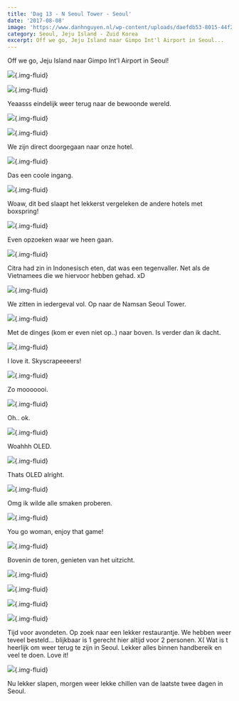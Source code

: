```yaml
---
title: 'Dag 13 - N Seoul Tower - Seoul'
date: '2017-08-08'
image: 'https://www.danhnguyen.nl/wp-content/uploads/daefdb53-8015-44f2-8d74-e7fc6bb562c2.jpg'
category: Seoul, Jeju Island - Zuid Korea
excerpt: Off we go, Jeju Island naar Gimpo Int'l Airport in Seoul...
---
```


Off we go, Jeju Island naar Gimpo Int'l Airport in Seoul!

![](https://www.danhnguyen.nl/wp-content/uploads/daefdb53-8015-44f2-8d74-e7fc6bb562c2-700x393.jpg){.img-fluid}

![](https://www.danhnguyen.nl/wp-content/uploads/1e0d36c6-4c8f-489b-bad3-01f28da6659a-1-700x394.jpg){.img-fluid}

Yeaasss eindelijk weer terug naar de bewoonde wereld.

![](https://www.danhnguyen.nl/wp-content/uploads/4af02a7e-8dd5-488a-a676-7c6b74ba911c-700x394.jpg){.img-fluid}

![](https://www.danhnguyen.nl/wp-content/uploads/0ee1a313-fd2a-4e79-8691-da3eb859168b-700x393.jpg){.img-fluid}

We zijn direct doorgegaan naar onze hotel.

![](https://www.danhnguyen.nl/wp-content/uploads/e26d409c-730c-44ab-856d-10e6e2c4b90d-700x394.jpg){.img-fluid}

Das een coole ingang.

![](https://www.danhnguyen.nl/wp-content/uploads/c10be9c6-3e06-44a5-a5b7-f6f231fbdcee-700x393.jpg){.img-fluid}

Woaw, dit bed slaapt het lekkerst vergeleken de andere hotels met boxspring!

![](https://www.danhnguyen.nl/wp-content/uploads/c145f0c8-785e-4642-bd5f-825a78950ae6-700x394.jpg){.img-fluid}

Even opzoeken waar we heen gaan.

![](https://www.danhnguyen.nl/wp-content/uploads/f76ecb31-8cdd-4d3e-a68e-8c552ad913fc-700x394.jpg){.img-fluid}

Citra had zin in Indonesisch eten, dat was een tegenvaller. Net als de Vietnamees die we hiervoor hebben gehad. xD

![](https://www.danhnguyen.nl/wp-content/uploads/c2d1a47d-53a6-498e-bae4-5add1e7d3f10-700x394.jpg){.img-fluid}

We zitten in iedergeval vol. Op naar de Namsan Seoul Tower.

![](https://www.danhnguyen.nl/wp-content/uploads/74841bca-939d-46e9-8a14-fefc3dd334b9-700x394.jpg){.img-fluid}

Met de dinges (kom er even niet op..) naar boven. Is verder dan ik dacht.

![](https://www.danhnguyen.nl/wp-content/uploads/20bc46fc-63fb-4722-9b9c-95b1a908e90a-700x394.jpg){.img-fluid}

I love it. Skyscrapeeeers!

![](https://www.danhnguyen.nl/wp-content/uploads/fce07e64-678c-4013-81e8-3bdd807213c3-700x394.jpg){.img-fluid}

Zo mooooooi.

![](https://www.danhnguyen.nl/wp-content/uploads/139e0c8c-5b04-4200-b3ee-5a0d05e48457-700x394.jpg){.img-fluid}

Oh.. ok.

![](https://www.danhnguyen.nl/wp-content/uploads/f0227b9e-9d02-49cb-9127-234e2ece3fdf-700x394.jpg){.img-fluid}

Woahhh OLED.

![](https://www.danhnguyen.nl/wp-content/uploads/f8857ba4-7c31-4ca7-98a8-cc043e93646f-700x394.jpg){.img-fluid}

Thats OLED alright.

![](https://www.danhnguyen.nl/wp-content/uploads/b2a119ee-0e60-40c7-8c44-4260eb4f03a9-700x394.jpg){.img-fluid}

Omg ik wilde alle smaken proberen.

![](https://www.danhnguyen.nl/wp-content/uploads/7133977c-3c5b-4c84-b527-dcfbc43ee1d7-700x394.jpg){.img-fluid}

You go woman, enjoy that game!

![](https://www.danhnguyen.nl/wp-content/uploads/05dcfbf1-ee54-47b1-a041-e851eee266e5-700x394.jpg){.img-fluid}

Bovenin de toren, genieten van het uitzicht.

![](https://www.danhnguyen.nl/wp-content/uploads/146a4ec1-b77b-427f-9d4f-d24f0198aec2-700x394.jpg){.img-fluid}

![](https://www.danhnguyen.nl/wp-content/uploads/be1cdb08-27c9-4589-a8b3-e4792135c4ae-700x394.jpg){.img-fluid}

![](https://www.danhnguyen.nl/wp-content/uploads/6a148f6f-4b1a-49b4-9901-bd64d3fe8aee-700x394.jpg){.img-fluid}

![](https://www.danhnguyen.nl/wp-content/uploads/638b6d7b-3cfd-4898-a2d1-ff442152247c-1-700x394.jpg){.img-fluid}

Tijd voor avondeten. Op zoek naar een lekker restaurantje.
We hebben weer teveel besteld... blijkbaar is 1 gerecht hier altijd voor 2 personen. X(
Wat is t heerlijk om weer terug te zijn in Seoul. Lekker alles binnen handbereik en veel te doen. Love it!

![](https://www.danhnguyen.nl/wp-content/uploads/5adc8d1f-c740-4ec5-a3ac-5b2a671cae97-700x394.jpg){.img-fluid}

Nu lekker slapen, morgen weer lekke chillen van de laatste twee dagen in Seoul.
